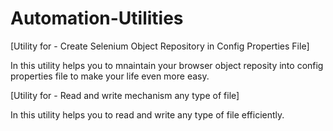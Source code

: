 # Automation-Utilities


[Utility for - Create Selenium Object Repository in Config Properties File]

In this utility helps you to mnaintain your browser object reposity into config properties file to make your life even more easy.


[Utility for - Read and write mechanism any type of file]

In this utility helps you to read and write any type of file efficiently.
